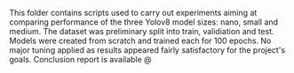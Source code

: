 This folder contains scripts used to carry out experiments aiming at comparing performance of the three Yolov8 model sizes: nano, small and medium.
The dataset was preliminary split into train, validiation and test.
Models were created from scratch and trained each for 100 epochs. No major tuning applied as results appeared fairly satisfactory for the project's goals.
Conclusion report is available @ 
